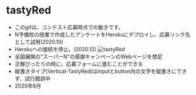 # tastyRed
- このgifは、コンテスト応募時点での動きです。
- N予備校の授業で作成したアンケートをHerokuにデプロイし、応募リンク先として試用(2020.10)
- Herokuへの接続を停止。(2020.12)
 ![tastyRed](https://user-images.githubusercontent.com/67646107/90304053-ce1fe180-deee-11ea-84cc-bed984683b0b.gif)
- 全国展開の"スーパーN"の感謝キャンペーンのWebページを想定
- 正解ぴったりの時に、応募フォームに進むことができる
- 縦書きタイプ(Vertical-TastyRed)はinputとbutton内の文字を縦書きにできず、試行錯誤中
- 2020年8月
